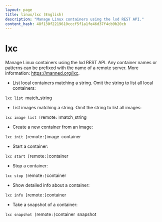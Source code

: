 ```yaml
---
layout: page
title: linux/lxc (English)
description: "Manage Linux containers using the lxd REST API."
content_hash: 48f130f2219610cccf5f1a1fe46d37f4cb9b20cb
---
```

# lxc

Manage Linux containers using the lxd REST API.
Any container names or patterns can be prefixed with the name of a remote server.
More information: <https://manned.org/lxc>.

- List local containers matching a string. Omit the string to list all local containers:

`lxc list `<span class="tldr-var badge badge-pill bg-dark-lm bg-white-dm text-white-lm text-dark-dm font-weight-bold">match_string</span>

- List images matching a string. Omit the string to list all images:

`lxc image list [`<span class="tldr-var badge badge-pill bg-dark-lm bg-white-dm text-white-lm text-dark-dm font-weight-bold">remote</span>`:]`<span class="tldr-var badge badge-pill bg-dark-lm bg-white-dm text-white-lm text-dark-dm font-weight-bold">match_string</span>

- Create a new container from an image:

`lxc init [`<span class="tldr-var badge badge-pill bg-dark-lm bg-white-dm text-white-lm text-dark-dm font-weight-bold">remote</span>`:]`<span class="tldr-var badge badge-pill bg-dark-lm bg-white-dm text-white-lm text-dark-dm font-weight-bold">image</span>` `<span class="tldr-var badge badge-pill bg-dark-lm bg-white-dm text-white-lm text-dark-dm font-weight-bold">container</span>

- Start a container:

`lxc start [`<span class="tldr-var badge badge-pill bg-dark-lm bg-white-dm text-white-lm text-dark-dm font-weight-bold">remote</span>`:]`<span class="tldr-var badge badge-pill bg-dark-lm bg-white-dm text-white-lm text-dark-dm font-weight-bold">container</span>

- Stop a container:

`lxc stop [`<span class="tldr-var badge badge-pill bg-dark-lm bg-white-dm text-white-lm text-dark-dm font-weight-bold">remote</span>`:]`<span class="tldr-var badge badge-pill bg-dark-lm bg-white-dm text-white-lm text-dark-dm font-weight-bold">container</span>

- Show detailed info about a container:

`lxc info [`<span class="tldr-var badge badge-pill bg-dark-lm bg-white-dm text-white-lm text-dark-dm font-weight-bold">remote</span>`:]`<span class="tldr-var badge badge-pill bg-dark-lm bg-white-dm text-white-lm text-dark-dm font-weight-bold">container</span>

- Take a snapshot of a container:

`lxc snapshot [`<span class="tldr-var badge badge-pill bg-dark-lm bg-white-dm text-white-lm text-dark-dm font-weight-bold">remote</span>`:]`<span class="tldr-var badge badge-pill bg-dark-lm bg-white-dm text-white-lm text-dark-dm font-weight-bold">container</span>` `<span class="tldr-var badge badge-pill bg-dark-lm bg-white-dm text-white-lm text-dark-dm font-weight-bold">snapshot</span>
